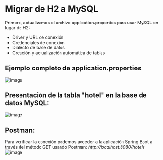 # Migrar de H2 a MySQL
Primero, actualizamos el archivo application.properties para usar MySQL en lugar de H2: 
- Driver y URL de conexión
- Credenciales de conexión
- Dialecto de base de datos
- Creación y actualización automática de tablas
## Ejemplo completo de application.properties
![image](https://github.com/Kss21ch/Cambio-de-base-de-datos/assets/147552972/d65e861e-3bda-4778-9361-07aaa32444b5)

## Presentación de la tabla "hotel" en la base de datos MySQL:
![image](https://github.com/Kss21ch/Cambio-de-base-de-datos/assets/147552972/41f449a0-9d2d-4860-bc96-706a7140d1e0)

## Postman:
Para verificar la conexión podemos acceder a la aplicación Spring Boot a través del método GET usando Postman: *http://localhost:8080/hotels*
![image](https://github.com/Kss21ch/Cambio-de-base-de-datos/assets/147552972/f86586ac-c82f-403d-b97e-8d02e41b73a7)
